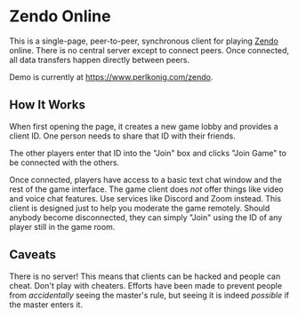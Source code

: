 # Zendo Online

This is a single-page, peer-to-peer, synchronous client for playing [Zendo](https://www.looneylabs.com/content/zendo) online. There is no central server except to connect peers. Once connected, all data transfers happen directly between peers.

Demo is currently at <https://www.perlkonig.com/zendo>.

## How It Works

When first opening the page, it creates a new game lobby and provides a client ID. One person needs to share that ID with their friends.

The other players enter that ID into the "Join" box and clicks "Join Game" to be connected with the others.

Once connected, players have access to a basic text chat window and the rest of the game interface. The game client does *not* offer things like video and voice chat features. Use services like Discord and Zoom instead. This client is designed just to help you moderate the game remotely. Should anybody become disconnected, they can simply "Join" using the ID of any player still in the game room.

## Caveats

There is no server! This means that clients can be hacked and people can cheat. Don't play with cheaters. Efforts have been made to prevent people from *accidentally* seeing the master's rule, but seeing it is indeed *possible* if the master enters it.
